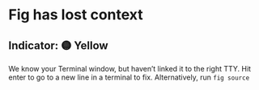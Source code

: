 # Fig has lost context

## Indicator: 🟡 Yellow

We know your Terminal window, but haven’t linked it to the right TTY. Hit enter to go to a new line in a terminal to fix. Alternatively, run `fig source`